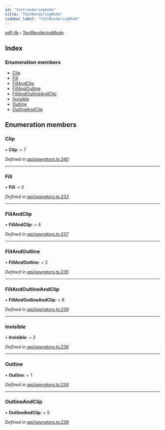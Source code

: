 ```yaml
---
id: "textrenderingmode"
title: "TextRenderingMode"
sidebar_label: "TextRenderingMode"
---
```


[pdf-lib](../index.md) › [TextRenderingMode](textrenderingmode.md)

## Index

### Enumeration members

* [Clip](textrenderingmode.md#clip)
* [Fill](textrenderingmode.md#fill)
* [FillAndClip](textrenderingmode.md#fillandclip)
* [FillAndOutline](textrenderingmode.md#fillandoutline)
* [FillAndOutlineAndClip](textrenderingmode.md#fillandoutlineandclip)
* [Invisible](textrenderingmode.md#invisible)
* [Outline](textrenderingmode.md#outline)
* [OutlineAndClip](textrenderingmode.md#outlineandclip)

## Enumeration members

###  Clip

• **Clip**: = 7

*Defined in [api/operators.ts:240](https://github.com/Hopding/pdf-lib/blob/9862898/src/api/operators.ts#L240)*

___

###  Fill

• **Fill**: = 0

*Defined in [api/operators.ts:233](https://github.com/Hopding/pdf-lib/blob/9862898/src/api/operators.ts#L233)*

___

###  FillAndClip

• **FillAndClip**: = 4

*Defined in [api/operators.ts:237](https://github.com/Hopding/pdf-lib/blob/9862898/src/api/operators.ts#L237)*

___

###  FillAndOutline

• **FillAndOutline**: = 2

*Defined in [api/operators.ts:235](https://github.com/Hopding/pdf-lib/blob/9862898/src/api/operators.ts#L235)*

___

###  FillAndOutlineAndClip

• **FillAndOutlineAndClip**: = 6

*Defined in [api/operators.ts:239](https://github.com/Hopding/pdf-lib/blob/9862898/src/api/operators.ts#L239)*

___

###  Invisible

• **Invisible**: = 3

*Defined in [api/operators.ts:236](https://github.com/Hopding/pdf-lib/blob/9862898/src/api/operators.ts#L236)*

___

###  Outline

• **Outline**: = 1

*Defined in [api/operators.ts:234](https://github.com/Hopding/pdf-lib/blob/9862898/src/api/operators.ts#L234)*

___

###  OutlineAndClip

• **OutlineAndClip**: = 5

*Defined in [api/operators.ts:238](https://github.com/Hopding/pdf-lib/blob/9862898/src/api/operators.ts#L238)*
